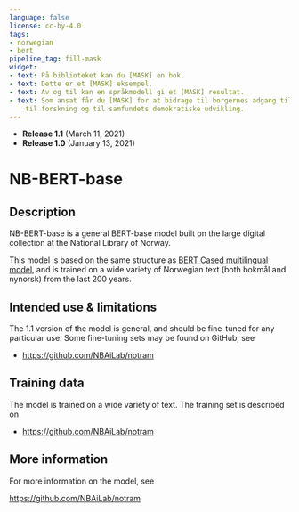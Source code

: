 ```yaml
---
language: false
license: cc-by-4.0
tags:
- norwegian
- bert
pipeline_tag: fill-mask
widget:
- text: På biblioteket kan du [MASK] en bok.
- text: Dette er et [MASK] eksempel.
- text: Av og til kan en språkmodell gi et [MASK] resultat.
- text: Som ansat får du [MASK] for at bidrage til borgernes adgang til dansk kulturarv,
    til forskning og til samfundets demokratiske udvikling.
---
```

- **Release 1.1** (March 11, 2021)
- **Release 1.0** (January 13, 2021)

# NB-BERT-base

## Description

NB-BERT-base is a general BERT-base model built on the large digital collection at the National Library of Norway.

This model is based on the same structure as [BERT Cased multilingual model](https://github.com/google-research/bert/blob/master/multilingual.md), and is trained on a wide variety of Norwegian text (both bokmål and nynorsk) from the last 200 years.

## Intended use & limitations

The 1.1 version of the model is general, and should be fine-tuned for any particular use. Some fine-tuning sets may be found on GitHub, see

* https://github.com/NBAiLab/notram

## Training data

The model is trained on a wide variety of text. The training set is described on

* https://github.com/NBAiLab/notram

## More information

For more information on the model, see

https://github.com/NBAiLab/notram
